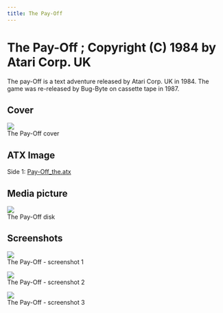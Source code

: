 ```yaml
---
title: The Pay-Off
---
```

# The Pay-Off ; Copyright (C) 1984 by Atari Corp. UK  
The pay-Off is a text adventure released by Atari Corp. UK in 1984. The game was re-released by Bug-Byte on cassette tape in 1987.  
  
## Cover  
![](attachments/Pay_off_atari_disk.jpg)  
The Pay-Off cover  
  
## ATX Image  
Side 1: [Pay-Off_the.atx](attachments/Pay-Off_the.atx)  
  
## Media picture  
![](attachments/pay_off_disk_ec4002.jpg)  
The Pay-Off disk  
  
## Screenshots  
![](attachments/pay_off_screenshot1.jpg)  
The Pay-Off - screenshot 1  
  
![](attachments/pay_off_screenshot2.jpg)  
The Pay-Off - screenshot 2  
  
![](attachments/pay_off_screenshot3.jpg)  
The Pay-Off - screenshot 3  
  
